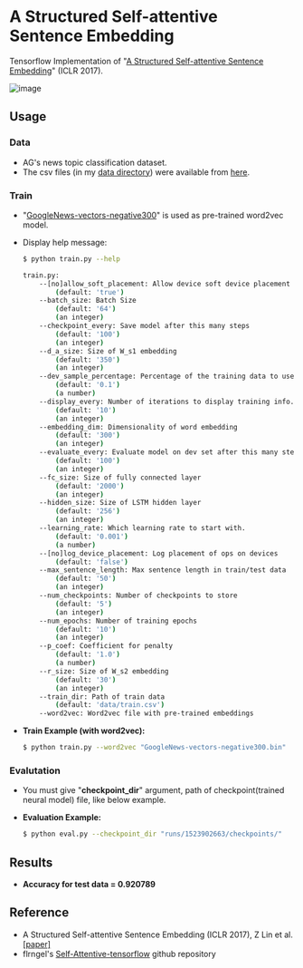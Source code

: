# A Structured Self-attentive Sentence Embedding

Tensorflow Implementation of "[A Structured Self-attentive Sentence Embedding](https://arxiv.org/abs/1703.03130)" (ICLR 2017).

![image](https://user-images.githubusercontent.com/15166794/41864478-21cbf7c8-78e5-11e8-94d2-5aa035a65c8b.png)


## Usage

### Data
* AG's news topic classification dataset.
* The csv files (in my [data directory](https://github.com/roomylee/self-attention-tf/tree/master/data)) were available from [here](https://github.com/mhjabreel/CharCNN/tree/master/data/ag_news_csv).

### Train
* "[GoogleNews-vectors-negative300](https://code.google.com/archive/p/word2vec/)" is used as pre-trained word2vec model.
* Display help message:
	```bash
	$ python train.py --help
	```

	```bash
	train.py:
		--[no]allow_soft_placement: Allow device soft device placement
			(default: 'true')
		--batch_size: Batch Size
			(default: '64')
			(an integer)
		--checkpoint_every: Save model after this many steps
			(default: '100')
			(an integer)
		--d_a_size: Size of W_s1 embedding
			(default: '350')
			(an integer)
		--dev_sample_percentage: Percentage of the training data to use for validation
			(default: '0.1')
			(a number)
		--display_every: Number of iterations to display training info.
			(default: '10')
			(an integer)
		--embedding_dim: Dimensionality of word embedding
			(default: '300')
			(an integer)
		--evaluate_every: Evaluate model on dev set after this many steps
			(default: '100')
			(an integer)
		--fc_size: Size of fully connected layer
			(default: '2000')
			(an integer)
		--hidden_size: Size of LSTM hidden layer
			(default: '256')
			(an integer)
		--learning_rate: Which learning rate to start with.
			(default: '0.001')
			(a number)
		--[no]log_device_placement: Log placement of ops on devices
			(default: 'false')
		--max_sentence_length: Max sentence length in train/test data
			(default: '50')
			(an integer)
		--num_checkpoints: Number of checkpoints to store
			(default: '5')
			(an integer)
		--num_epochs: Number of training epochs
			(default: '10')
			(an integer)
		--p_coef: Coefficient for penalty
			(default: '1.0')
			(a number)
		--r_size: Size of W_s2 embedding
			(default: '30')
			(an integer)
		--train_dir: Path of train data
			(default: 'data/train.csv')
		--word2vec: Word2vec file with pre-trained embeddings
	```

* **Train Example (with word2vec):**
    ```bash
	$ python train.py --word2vec "GoogleNews-vectors-negative300.bin"
	```

### Evalutation
* You must give "**checkpoint_dir**" argument, path of checkpoint(trained neural model) file, like below example.

* **Evaluation Example:**
	```bash
	$ python eval.py --checkpoint_dir "runs/1523902663/checkpoints/"
	```

## Results
* **Accuracy for test data = 0.920789**


## Reference
* A Structured Self-attentive Sentence Embedding (ICLR 2017), Z Lin et al. [[paper]](https://arxiv.org/abs/1703.03130)
* flrngel's [Self-Attentive-tensorflow](https://github.com/flrngel/Self-Attentive-tensorflow) github repository
